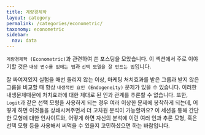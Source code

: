 ```yaml
---
title: 계량경제학
layout: category
permalink: /categories/econometric/
taxonomy: econometric
sidebar:
  nav: data
---
```


`계량경제학 (Econometric)`과 관련하여 쓴 포스팅을 모았습니다. 이 섹션에서 주로 이야기할 것은 `내생 변수를 없애는 법`과 `선택 모델을 잘 만드는 법`입니다.

잘 짜여져있지 실험을 매번 돌리지 않는 이상, 마케팅 처치효과를 받은 그룹과 받지 않은 그룹을 비교할 때 항상 `내생적인 요인 (Endogeneity)` 문제가 있을 수 있습니다. 이러한 내생문제때문에 처치효과에 대한 제대로 된 인과 관계를 추론할 수 없습니다. 또한, `Logit`과 같은 선택 모형을 사용하게 되는 경우 여러 이상한 문제에 봉착하게 되는데, 어떻게 하면 이것들을 상쇄시켜주면서 더 고차원 분석이 가능할까요? 이 세션을 통해 간단한 모형에 대한 인사이트와, 어떻게 하면 자신의 분석에 이런 여러 인과 추론 모형, 혹은 선택 모형 등을 사용해서 써먹을 수 있을지 고민하셨으면 하는 바람입니다.
